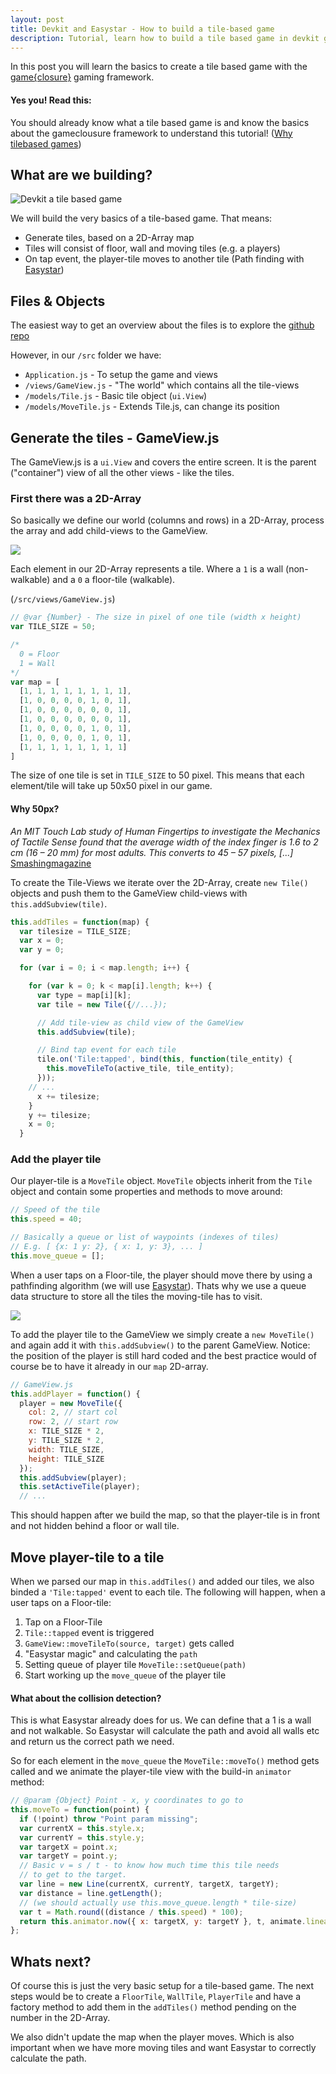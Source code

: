 ```yaml
---
layout: post
title: Devkit and Easystar - How to build a tile-based game
description: Tutorial, learn how to build a tile based game in devkit gameclosure
---
```


<div class="message">
In this post you will learn the basics to create a tile based game with the <a href="http://gameclosure.com">game{closure}</a> gaming framework.
</div>

<div class="message message_warning">
<h4>Yes you! Read this:</h4>
You should already know what a tile based game is and know the basics about the gameclousure framework to understand this tutorial! (<a href="http://www.tonypa.pri.ee/tbw/tut00.html" target="_blank">Why tilebased games</a>)
</div>

## What are we building?

<img src="/public/posts/devkit_tilebased_game.png" alt="Devkit a tile based game" class="image_responsive">

We will build the very basics of a tile-based game. That means:

* Generate tiles, based on a 2D-Array map
* Tiles will consist of floor, wall and moving tiles (e.g. a players)
* On tap event, the player-tile moves to another tile (Path finding with [Easystar](http://www.easystarjs.com/))

## Files & Objects

The easiest way to get an overview about the files is to explore the [github repo](http://github.com/)

However, in our `/src` folder we have:

* `Application.js` - To setup the game and views
* `/views/GameView.js` - "The world" which contains all the tile-views
* `/models/Tile.js` - Basic tile object (`ui.View`)
* `/models/MoveTile.js` - Extends Tile.js, can change its position

## Generate the tiles - GameView.js

The GameView.js is a `ui.View` and covers the entire screen. It is the parent ("container") view of all the other views - like the tiles.

### First there was a 2D-Array

So basically we define our world (columns and rows) in a 2D-Array, process the array and add child-views to the GameView.

<img src="/public/posts/devkit_uml.png" class="image_responsive">

Each element in our 2D-Array represents a tile. Where a `1` is a wall (non-walkable) and a `0` a floor-tile (walkable).

(`/src/views/GameView.js`)

```javascript
// @var {Number} - The size in pixel of one tile (width x height)
var TILE_SIZE = 50;

/*
  0 = Floor
  1 = Wall
*/
var map = [
  [1, 1, 1, 1, 1, 1, 1, 1],
  [1, 0, 0, 0, 0, 1, 0, 1],
  [1, 0, 0, 0, 0, 0, 0, 1],
  [1, 0, 0, 0, 0, 0, 0, 1],
  [1, 0, 0, 0, 0, 1, 0, 1],
  [1, 0, 0, 0, 0, 1, 0, 1],
  [1, 1, 1, 1, 1, 1, 1, 1]
]
```

The size of one tile is set in `TILE_SIZE` to 50 pixel. This means that each element/tile will take up 50x50 pixel in our game.

<div class="message message_info">
<h4>Why 50px?</h4>
<i>An MIT Touch Lab study of Human Fingertips to investigate the Mechanics of Tactile Sense found that the average width of the index finger is 1.6 to 2 cm (16 – 20 mm) for most adults. This converts to 45 – 57 pixels, [...]</i>
<a href="http://www.smashingmagazine.com/2012/02/21/finger-friendly-design-ideal-mobile-touchscreen-target-sizes/">Smashingmagazine</a>
</div>

To create the Tile-Views we iterate over the 2D-Array, create `new Tile()` objects and push them to the GameView child-views with `this.addSubview(tile)`.

```javascript
this.addTiles = function(map) {
  var tilesize = TILE_SIZE;
  var x = 0;
  var y = 0;

  for (var i = 0; i < map.length; i++) {

    for (var k = 0; k < map[i].length; k++) {
      var type = map[i][k];
      var tile = new Tile({//...});

      // Add tile-view as child view of the GameView
      this.addSubview(tile);

      // Bind tap event for each tile
      tile.on('Tile:tapped', bind(this, function(tile_entity) {
        this.moveTileTo(active_tile, tile_entity);
      }));
    // ...
      x += tilesize;
    }
    y += tilesize;
    x = 0;
  }
```

### Add the player tile

Our player-tile is a `MoveTile` object. `MoveTile` objects inherit from the `Tile` object and contain some
properties and methods to move around:

```javascript
// Speed of the tile
this.speed = 40;

// Basically a queue or list of waypoints (indexes of tiles)
// E.g. [ {x: 1 y: 2}, { x: 1, y: 3}, ... ]
this.move_queue = [];
```

When a user taps on a Floor-tile, the player should move there by using a pathfinding algorithm (we will use [Easystar](http://www.easystarjs.com/)).
Thats why we use a queue data structure to store all the tiles the moving-tile has to visit.

<img src="/public/posts/devkit_queue.png" class="image_responsive">

To add the player tile to the GameView we simply create a `new MoveTile()` and again add it with `this.addSubview()` to the parent GameView. Notice: the position of the player is still hard coded and the best practice would of course be to have it already in our `map` 2D-array.

```javascript
// GameView.js
this.addPlayer = function() {
  player = new MoveTile({
    col: 2, // start col
    row: 2, // start row
    x: TILE_SIZE * 2,
    y: TILE_SIZE * 2,
    width: TILE_SIZE,
    height: TILE_SIZE
  });
  this.addSubview(player);
  this.setActiveTile(player);
  // ...
```

This should happen after we build the map, so that the player-tile is in front and not hidden behind a floor or wall tile.

## Move player-tile to a tile

When we parsed our map in `this.addTiles()` and added our tiles, we also binded a `'Tile:tapped'` event to each tile. The following will happen, when a user taps on a Floor-tile:

1. Tap on a Floor-Tile
2. `Tile::tapped` event is triggered
3. `GameView::moveTileTo(source, target)` gets called
4. "Easystar magic" and calculating the `path`
5. Setting queue of player tile `MoveTile::setQueue(path)`
6. Start working up the `move_queue` of the player tile

<div class="message message_warning">
  <h4>What about the collision detection?</h4>
  This is what Easystar already does for us. We can define that a 1 is a wall and not walkable. So Easystar will calculate the path and avoid all walls etc and return us the correct path we need.
</div>

So for each element in the `move_queue` the `MoveTile::moveTo()` method gets called and we animate the player-tile view with the build-in `animator` method:

```javascript
// @param {Object} Point - x, y coordinates to go to
this.moveTo = function(point) {
  if (!point) throw "Point param missing";
  var currentX = this.style.x;
  var currentY = this.style.y;
  var targetX = point.x;
  var targetY = point.y;
  // Basic v = s / t - to know how much time this tile needs
  // to get to the target.
  var line = new Line(currentX, currentY, targetX, targetY);
  var distance = line.getLength();
  // (we should actually use this.move_queue.length * tile-size)
  var t = Math.round((distance / this.speed) * 100);
  return this.animator.now({ x: targetX, y: targetY }, t, animate.linear);
};
```

## Whats next?

Of course this is just the very basic setup for a tile-based game.
The next steps would be to create a `FloorTile`, `WallTile`, `PlayerTile` and have a factory method to add them in the `addTiles()` method pending on the number in the 2D-Array.

We also didn't update the map when the player moves. Which is also important when we have more moving tiles and want Easystar to correctly calculate the path.

